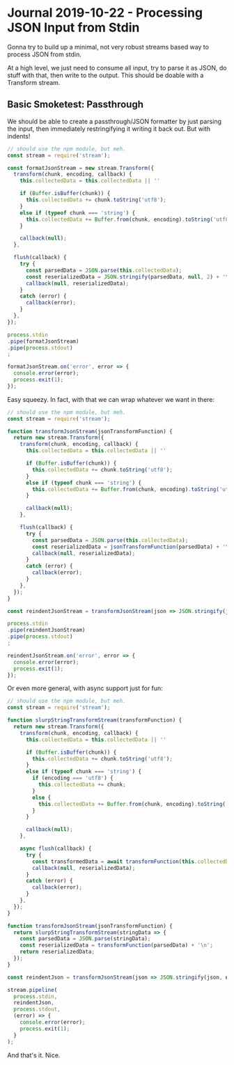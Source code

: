 Journal 2019-10-22 - Processing JSON Input from Stdin
========

Gonna try to build up a minimal, not very robust streams based way to process JSON from stdin.

At a high level, we just need to consume all input, try to parse it as JSON, do stuff with that, then write to the output.  This should be doable with a Transform stream.



## Basic Smoketest: Passthrough

We should be able to create a passthrough/JSON formatter by just parsing the input, then immediately restringifying it writing it back out.  But with indents!

```js
// should use the npm module, but meh.
const stream = require('stream');

const formatJsonStream = new stream.Transform({
  transform(chunk, encoding, callback) {
    this.collectedData = this.collectedData || ''

    if (Buffer.isBuffer(chunk)) {
      this.collectedData += chunk.toString('utf8');
    }
    else if (typeof chunk === 'string') {
      this.collectedData += Buffer.from(chunk, encoding).toString('utf8');
    }

    callback(null);
  },

  flush(callback) {
    try {
      const parsedData = JSON.parse(this.collectedData);
      const reserializedData = JSON.stringify(parsedData, null, 2) + '\n';
      callback(null, reserializedData);
    }
    catch (error) {
      callback(error);
    }
  },
});

process.stdin
.pipe(formatJsonStream)
.pipe(process.stdout)
;

formatJsonStream.on('error', error => {
  console.error(error);
  process.exit(1);
});
```

Easy squeezy.  In fact, with that we can wrap whatever we want in there:

```js
// should use the npm module, but meh.
const stream = require('stream');

function transformJsonStream(jsonTransformFunction) {
  return new stream.Transform({
    transform(chunk, encoding, callback) {
      this.collectedData = this.collectedData || ''

      if (Buffer.isBuffer(chunk)) {
        this.collectedData += chunk.toString('utf8');
      }
      else if (typeof chunk === 'string') {
        this.collectedData += Buffer.from(chunk, encoding).toString('utf8');
      }

      callback(null);
    },

    flush(callback) {
      try {
        const parsedData = JSON.parse(this.collectedData);
        const reserializedData = jsonTransformFunction(parsedData) + '\n';
        callback(null, reserializedData);
      }
      catch (error) {
        callback(error);
      }
    },
  });
}

const reindentJsonStream = transformJsonStream(json => JSON.stringify(json, null, 2))

process.stdin
.pipe(reindentJsonStream)
.pipe(process.stdout)
;

reindentJsonStream.on('error', error => {
  console.error(error);
  process.exit(1);
});
```

Or even more general, with async support just for fun:

```js
// should use the npm module, but meh.
const stream = require('stream');

function slurpStringTransformStream(transformFunction) {
  return new stream.Transform({
    transform(chunk, encoding, callback) {
      this.collectedData = this.collectedData || ''

      if (Buffer.isBuffer(chunk)) {
        this.collectedData += chunk.toString('utf8');
      }
      else if (typeof chunk === 'string') {
        if (encoding === 'utf8') {
          this.collectedData += chunk;
        }
        else {
          this.collectedData += Buffer.from(chunk, encoding).toString('utf8');
        }
      }

      callback(null);
    },

    async flush(callback) {
      try {
        const transformedData = await transformFunction(this.collectedData);
        callback(null, reserializedData);
      }
      catch (error) {
        callback(error);
      }
    },
  });
}

function transformJsonStream(jsonTransformFunction) {
  return slurpStringTransformStream(stringData => {
    const parsedData = JSON.parse(stringData);
    const reserializedData = transformFunction(parsedData) + '\n';
    return reserializedData;
  });
}

const reindentJson = transformJsonStream(json => JSON.stringify(json, null, 2))

stream.pipeline(
  process.stdin,
  reindentJson,
  process.stdout,
  (error) => {
    console.error(error);
    process.exit(1);
  }
);
```

And that's it.  Nice.
